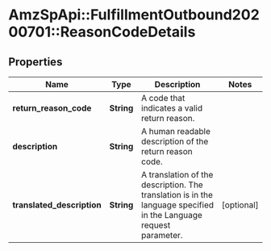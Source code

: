 # AmzSpApi::FulfillmentOutbound20200701::ReasonCodeDetails

## Properties
Name | Type | Description | Notes
------------ | ------------- | ------------- | -------------
**return_reason_code** | **String** | A code that indicates a valid return reason. | 
**description** | **String** | A human readable description of the return reason code. | 
**translated_description** | **String** | A translation of the description. The translation is in the language specified in the Language request parameter. | [optional] 

